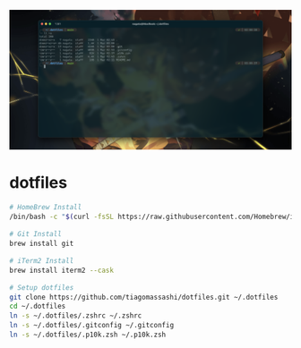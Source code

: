 ![cover](./images/cover.png)

# dotfiles

```bash
# HomeBrew Install
/bin/bash -c "$(curl -fsSL https://raw.githubusercontent.com/Homebrew/install/HEAD/install.sh)"
```

```bash
# Git Install
brew install git
```

```bash
# iTerm2 Install
brew install iterm2 --cask
```

```bash
# Setup dotfiles
git clone https://github.com/tiagomassashi/dotfiles.git ~/.dotfiles
cd ~/.dotfiles
ln -s ~/.dotfiles/.zshrc ~/.zshrc
ln -s ~/.dotfiles/.gitconfig ~/.gitconfig
ln -s ~/.dotfiles/.p10k.zsh ~/.p10k.zsh
```
